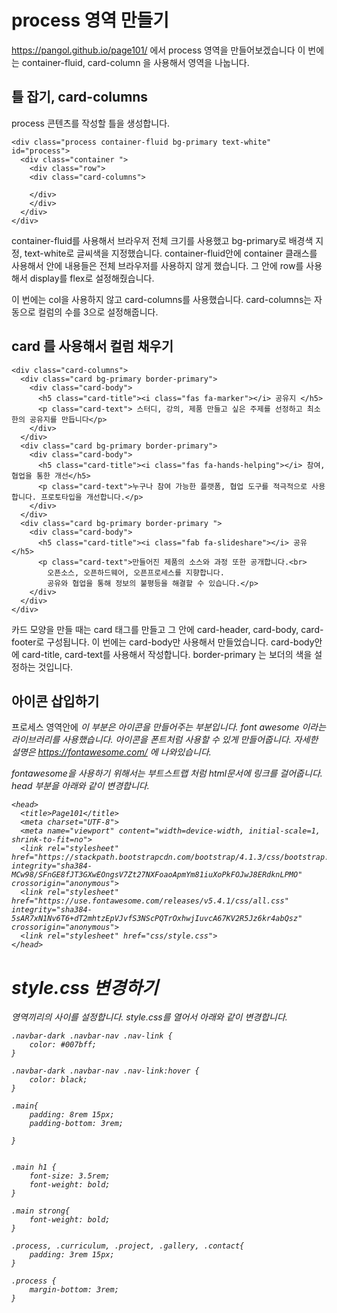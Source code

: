 # process 영역 만들기

https://pangol.github.io/page101/ 에서 process 영역을 만들어보겠습니다
이 번에는 container-fluid, card-column 을 사용해서 영역을 나눕니다.

## 틀 잡기, card-columns

process 콘텐츠를 작성할 틀을 생성합니다.

```
<div class="process container-fluid bg-primary text-white" id="process">
  <div class="container ">
    <div class="row">
    <div class="card-columns">
      
    </div>
    </div>
  </div>
</div>
```

container-fluid를 사용해서 브라우저 전체 크기를 사용했고 bg-primary로 배경색 지정, text-white로 글씨색을 지정했습니다.
container-fluid안에 container 클래스를 사용해서 안에 내용들은 전체 브라우저를 사용하지 않게 했습니다.
그 안에 row를 사용해서 display를 flex로 설정해줬습니다.

이 번에는 col을 사용하지 않고 card-columns를 사용했습니다. card-columns는 자동으로 컬럼의 수를 3으로 설정해줍니다.

## card 를 사용해서 컬럼 채우기

```
<div class="card-columns">
  <div class="card bg-primary border-primary">
    <div class="card-body">
      <h5 class="card-title"><i class="fas fa-marker"></i> 공유지 </h5>
      <p class="card-text"> 스터디, 강의, 제품 만들고 싶은 주제를 선정하고 최소한의 공유지를 만듭니다</p>
    </div>
  </div>
  <div class="card bg-primary border-primary">
    <div class="card-body">
      <h5 class="card-title"><i class="fas fa-hands-helping"></i> 참여, 협업을 통한 개선</h5>
      <p class="card-text">누구나 참여 가능한 플랫폼, 협업 도구를 적극적으로 사용합니다. 프로토타입을 개선합니다.</p>
    </div>
  </div>
  <div class="card bg-primary border-primary ">
    <div class="card-body">
      <h5 class="card-title"><i class="fab fa-slideshare"></i> 공유</h5>
      <p class="card-text">만들어진 제품의 소스와 과정 또한 공개합니다.<br>
        오픈소스, 오픈하드웨어, 오픈프로세스를 지향합니다.
        공유와 협업을 통해 정보의 불평등을 해결할 수 있습니다.</p>
    </div>
  </div>
</div>
```

카드 모양을 만들 때는 card 태그를 만들고 그 안에 card-header, card-body, card-footer로 구성됩니다.
이 번에는 card-body만 사용해서 만들었습니다. card-body안에 card-title, card-text를 사용해서 작성합니다.
border-primary 는 보더의 색을 설정하는 것입니다.

## 아이콘 삽입하기

프로세스 영역안에 <i class="fas fa-marker"> 이 부분은 아이콘을 만들어주는 부분입니다.
font awesome 이라는 라이브러리를 사용했습니다. 아이콘을 폰트처럼 사용할 수 있게 만들어줍니다.
자세한 설명은 https://fontawesome.com/ 에 나와있습니다.

fontawesome을 사용하기 위해서는 부트스트랩 처럼 html문서에 링크를 걸어줍니다. 
head 부분을 아래와 같이 변경합니다.

```
<head>
  <title>Page101</title>
  <meta charset="UTF-8">
  <meta name="viewport" content="width=device-width, initial-scale=1, shrink-to-fit=no">
  <link rel="stylesheet" href="https://stackpath.bootstrapcdn.com/bootstrap/4.1.3/css/bootstrap.min.css" integrity="sha384-MCw98/SFnGE8fJT3GXwEOngsV7Zt27NXFoaoApmYm81iuXoPkFOJwJ8ERdknLPMO" crossorigin="anonymous">
  <link rel="stylesheet" href="https://use.fontawesome.com/releases/v5.4.1/css/all.css" integrity="sha384-5sAR7xN1Nv6T6+dT2mhtzEpVJvfS3NScPQTrOxhwjIuvcA67KV2R5Jz6kr4abQsz" crossorigin="anonymous">
  <link rel="stylesheet" href="css/style.css">
</head>
```

# style.css 변경하기

영역끼리의 사이를 설정합니다.
style.css를 열어서 아래와 같이 변경합니다.

```
.navbar-dark .navbar-nav .nav-link {
	color: #007bff;
}

.navbar-dark .navbar-nav .nav-link:hover {
	color: black;
}

.main{
	padding: 8rem 15px;
	padding-bottom: 3rem;
	
}


.main h1 {
	font-size: 3.5rem;
	font-weight: bold;
}

.main strong{
	font-weight: bold;
}

.process, .curriculum, .project, .gallery, .contact{
	padding: 3rem 15px;
}

.process {
	margin-bottom: 3rem;
}

```
